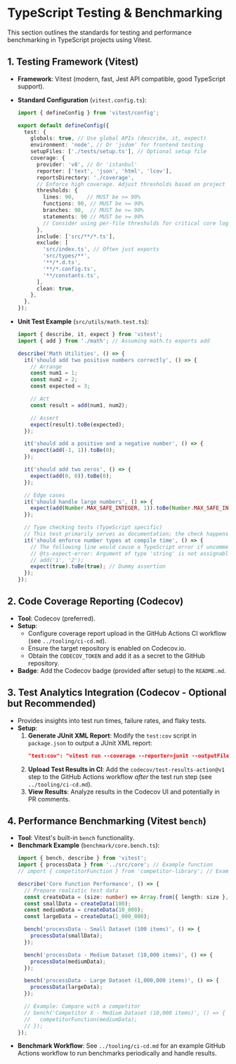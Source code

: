 # TypeScript Testing & Benchmarking

This section outlines the standards for testing and performance benchmarking in TypeScript projects using Vitest.

## 1. Testing Framework (Vitest)

- **Framework**: Vitest (modern, fast, Jest API compatible, good TypeScript support).
- **Standard Configuration** (`vitest.config.ts`):
  ```typescript
  import { defineConfig } from 'vitest/config';

  export default defineConfig({
    test: {
      globals: true, // Use global APIs (describe, it, expect)
      environment: 'node', // Or 'jsdom' for frontend testing
      setupFiles: ['./tests/setup.ts'], // Optional setup file
      coverage: {
        provider: 'v8', // Or 'istanbul'
        reporter: ['text', 'json', 'html', 'lcov'],
        reportsDirectory: './coverage',
        // Enforce high coverage. Adjust thresholds based on project needs, but aim high.
        thresholds: {
          lines: 90,    // MUST be >= 90%
          functions: 90, // MUST be >= 90%
          branches: 90,  // MUST be >= 90%
          statements: 90 // MUST be >= 90%
          // Consider using per-file thresholds for critical core logic if needed via configuration
        },
        include: ['src/**/*.ts'],
        exclude: [
          'src/index.ts', // Often just exports
          'src/types/**',
          '**/*.d.ts',
          '**/*.config.ts',
          '**/constants.ts',
        ],
        clean: true,
      },
    },
  });
  ```

- **Unit Test Example** (`src/utils/math.test.ts`):
  ```typescript
  import { describe, it, expect } from 'vitest';
  import { add } from './math'; // Assuming math.ts exports add

  describe('Math Utilities', () => {
    it('should add two positive numbers correctly', () => {
      // Arrange
      const num1 = 1;
      const num2 = 2;
      const expected = 3;

      // Act
      const result = add(num1, num2);

      // Assert
      expect(result).toBe(expected);
    });

    it('should add a positive and a negative number', () => {
      expect(add(-1, 1)).toBe(0);
    });

    it('should add two zeros', () => {
      expect(add(0, 0)).toBe(0);
    });

    // Edge cases
    it('should handle large numbers', () => {
      expect(add(Number.MAX_SAFE_INTEGER, 1)).toBe(Number.MAX_SAFE_INTEGER + 1);
    });

    // Type checking tests (TypeScript specific)
    // This test primarily serves as documentation; the check happens at compile time.
    it('should enforce number types at compile time', () => {
      // The following line would cause a TypeScript error if uncommented:
      // @ts-expect-error: Argument of type 'string' is not assignable to parameter of type 'number'.
      // add('1', '2');
      expect(true).toBe(true); // Dummy assertion
    });
  });
  ```

## 2. Code Coverage Reporting (Codecov)

- **Tool**: Codecov (preferred).
- **Setup**:
    - Configure coverage report upload in the GitHub Actions CI workflow (see `../tooling/ci-cd.md`).
    - Ensure the target repository is enabled on Codecov.io.
    - Obtain the `CODECOV_TOKEN` and add it as a secret to the GitHub repository.
- **Badge**: Add the Codecov badge (provided after setup) to the `README.md`.

## 3. Test Analytics Integration (Codecov - Optional but Recommended)

- Provides insights into test run times, failure rates, and flaky tests.
- **Setup**:
    1.  **Generate JUnit XML Report**: Modify the `test:cov` script in `package.json` to output a JUnit XML report:
        ```json
        "test:cov": "vitest run --coverage --reporter=junit --outputFile=test-report.junit.xml"
        ```
    2.  **Upload Test Results in CI**: Add the `codecov/test-results-action@v1` step to the GitHub Actions workflow *after* the test run step (see `../tooling/ci-cd.md`).
    3.  **View Results**: Analyze results in the Codecov UI and potentially in PR comments.

## 4. Performance Benchmarking (Vitest `bench`)

- **Tool**: Vitest's built-in `bench` functionality.
- **Benchmark Example** (`benchmark/core.bench.ts`):
  ```typescript
  import { bench, describe } from 'vitest';
  import { processData } from '../src/core'; // Example function
  // import { competitorFunction } from 'competitor-library'; // Example competitor

  describe('Core Function Performance', () => {
    // Prepare realistic test data
    const createData = (size: number) => Array.from({ length: size }, (_, i) => ({ id: i, value: `value-${i}` }));
    const smallData = createData(100);
    const mediumData = createData(10_000);
    const largeData = createData(1_000_000);

    bench('processData - Small Dataset (100 items)', () => {
      processData(smallData);
    });

    bench('processData - Medium Dataset (10,000 items)', () => {
      processData(mediumData);
    });

    bench('processData - Large Dataset (1,000,000 items)', () => {
      processData(largeData);
    });

    // Example: Compare with a competitor
    // bench('Competitor X - Medium Dataset (10,000 items)', () => {
    //   competitorFunction(mediumData);
    // });
  });
  ```
- **Benchmark Workflow**: See `../tooling/ci-cd.md` for an example GitHub Actions workflow to run benchmarks periodically and handle results.